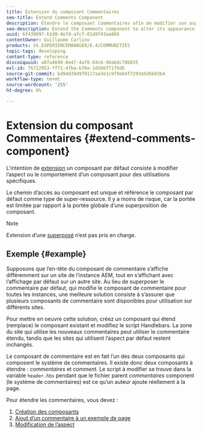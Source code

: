 ```yaml
---
title: Extension du composant Commentaires
seo-title: Extend Comments Component
description: Étendre le composant Commentaires afin de modifier son aspect ou son comportement pour des utilisations spécifiques
seo-description: Extend the Comments component to alter its appearance or behavior for specific uses
uuid: 6f439097-b1d0-4e7d-afcf-01d8f43aa866
contentOwner: Guillaume Carlino
products: SG_EXPERIENCEMANAGER/6.4/COMMUNITIES
topic-tags: developing
content-type: reference
discoiquuid: a07a4690-0e47-4a76-84cb-96abdc70b835
exl-id: f6722953-ff71-4fba-b76e-1d566f71f6d5
source-git-commit: bd94d3949f0117aa3e1c9f0e84f7293a5d6b03b4
workflow-type: tm+mt
source-wordcount: '255'
ht-degree: 0%

---
```


# Extension du composant Commentaires {#extend-comments-component}

L’intention de [extension](client-customize.md#extensions) un composant par défaut consiste à modifier l’aspect ou le comportement d’un composant pour des utilisations spécifiques.

Le chemin d’accès au composant est unique et référence le composant par défaut comme type de super-ressource. Il y a moins de risque, car la portée est limitée par rapport à la portée globale d’une superposition de composant.

>[!NOTE]
>
>Extension d’une [superposé](client-customize.md#overlays) n’est pas pris en charge.

## Exemple {#example}

Supposons que l’en-tête du composant de commentaire s’affiche différemment sur un site de l’instance AEM, tout en s’affichant avec l’affichage par défaut sur un autre site. Au lieu de superposer le commentaire par défaut, qui modifie le composant de commentaire pour toutes les instances, une meilleure solution consiste à s’assurer que plusieurs composants de commentaire sont disponibles pour utilisation sur différents sites.

Pour mettre en oeuvre cette solution, créez un composant qui étend (remplace) le composant existant et modifiez le script Handlebars. La zone du site qui utilise les nouveaux commentaires peut utiliser le commentaire étendu, tandis que les sites qui utilisent l’aspect par défaut restent inchangés.

Le composant de commentaire est en fait l’un des deux composants qui composent le système de commentaires. Il existe donc deux composants à étendre : *commentaires* et *comment*. Le script à modifier se trouve dans la variable `header.hbs` pendant que le fichier parent *commentaires* component (le système de commentaires) est ce qu’un auteur ajoute réellement à la page.

Pour étendre les commentaires, vous devez :

1. [Création des composants](extend-create-components.md)
1. [Ajout d’un commentaire à un exemple de page](extend-sample-page.md)
1. [Modification de l’aspect](extend-alter-appearance.md)
